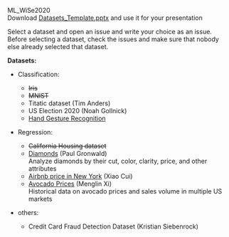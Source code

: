ML_WiSe2020  
Download [Datasets_Template.pptx](Datasets_Template.pptx) and use it for your presentation  

Select a dataset and open an issue and write your choice as an issue.
Before selecting a dataset, check the issues and make sure that nobody else already selected that dataset.


**Datasets:**
- Classification:
    - ~~Iris~~
    - ~~MNIST~~
    - Titatic dataset (Tim Anders)
    - US Election 2020 (Noah Gollnick)
    - [Hand Gesture Recognition](https://www.kaggle.com/gti-upm/leapgestrecog)

- Regression:
    - ~~California Housing dataset~~ 
    - [Diamonds](https://www.kaggle.com/shivam2503/diamonds) (Paul Gronwald)  
                Analyze diamonds by their cut, color, clarity, price, and other attributes  
    - [Airbnb price in New York](https://www.kaggle.com/dgomonov/new-york-city-airbnb-open-data) (Xiao Cui)  
    - [Avocado Prices](https://www.kaggle.com/neuromusic/avocado-prices) (Menglin Xi)  
                Historical data on avocado prices and sales volume in multiple US markets

- others:
    - Credit Card Fraud Detection Dataset (Kristian Siebenrock)
